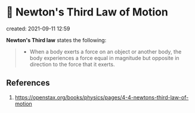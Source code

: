 # 🧨 Newton's Third Law of Motion
created: 2021-09-11 12:59

**Newton's Third law** states the following:
> * When a body exerts a force on an object or another body, the body experiences a force equal in magnitude but opposite in direction to the force that it exerts.

## References
1. https://openstax.org/books/physics/pages/4-4-newtons-third-law-of-motion
